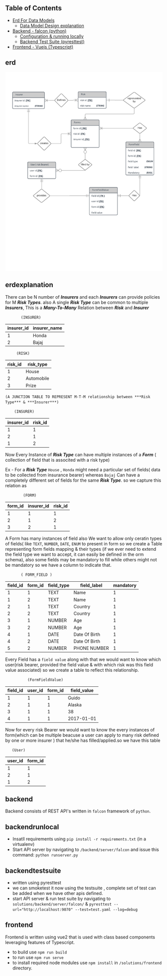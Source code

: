 ## Table of Contents
  - [Erd For Data Models](#erd)
    - [Data Model Design explanation](#erdexplanation)
  - [Backend - falcon (python) ](#backend)
    - [Configuration & running locally](#backendrunlocal)
    - [Backend Test Suite (pyresttest)](#backendtestsuite)
  - [Frontend - Vuejs (Typescript) ](#frontend)

## erd



![alt text](/data/erd.png)



## erdexplanation

There can be N number of ***Insurers*** and each ***Insurers*** can provide policies for M ***Risk Types***.
also A single ***Risk Type*** can be common to multiple ***Insurers***, This is a ***Many-To-Many*** 
Relation between ***Risk*** and ***Insurer***

           (INSURER)        
| insurer_id | insurer_name |
|------------|--------------|
|          1 | Honda        |
|          2 | Bajaj        |

         (RISK)

| risk_id | risk_type  |
|---------|------------|
|       1 | House      |
|       2 | Automobile |
|       3 | Prize      |


`(A JUNCTION TABLE TO REPRESENT M-T-M relationship between ***Risk Type*** & ***Insurer***)`

        (INSURER)
        
| insurer_id | risk_id  |
|---------|-------------|
|       1 |        1    |
|       2 |        1    |
|       1 |        2    |



Now Every Instance of ***Risk Type*** can have multiple instances of a ***Form*** ( collection of field that is associted with a risk type)

Ex - For a ***Risk Type*** `House` , `Honda` might need a particular set of fields( data to be collected from insurance bearer) whereas `Bajaj` Can have a completely different set of fields for the same ***Risk Type***. so we capture this relation as

            (FORM)
| form_id | insurer_id | risk_id |
|---------|------------|---------|
|       1 |          1 |       1 |
|       2 |          1 |       2 |
|       3 |          2 |       1 |


A Form has many instances of field also We want to allow only ceratin types of fields( like `TEXT`, `NUMBER`, `DATE`, `ENUM` to present in form so we create  a Table representing form fields mapping & their types (if we ever need to extend the field type we want to accept, it can easily be defined in the orm schema), also some fields may be mandatory to fill while others might not be mandatory so we have a column to indicate that.  
   
           ( FORM_FIELD )
| field_id | form_id | field_type | field_label   | mandatory |
|----------|---------|------------|---------------|-----------|
|        1 |       1 | TEXT       | Name          |         1 |
|        1 |       2 | TEXT       | Name          |         1 |
|        2 |       1 | TEXT       | Country       |         1 |
|        2 |       2 | TEXT       | Country       |         1 |
|        3 |       1 | NUMBER     | Age           |         1 |
|        3 |       2 | NUMBER     | Age           |         1 |
|        4 |       1 | DATE       | Date Of Birth |         1 |
|        4 |       2 | DATE       | Date Of Birth |         1 |
|        5 |       2 | NUMBER     | PHONE NUMBER  |         1 |


Every Field has a `field value` along with that we would want to know which user(risk bearer, provided the field value & with which risk was this field value associated) so we create a table to reflect this relationship.

              (FormFieldValue)
| field_id | user_id | form_id | field_value |
|----------|---------|---------|-------------|
|        1 |       1 |       1 | Guido       |
|        2 |       1 |       1 | Alaska      |
|        3 |       1 |       1 | 38          |
|        4 |       1 |       1 | 2017-01-01  |

Now for every risk Bearer we would want to know the every instances of form(which can be multiple beacuse a user can apply to many risk defined by one or more insurer ) that he/she has filled/applied.so we have this table

       (User)  
| user_id | form_id |
|---------|---------|
|       1 |       1 |
|       2 |       1 |
|       1 |       2 |


## backend
Backend consists of REST API's written in `falcon` framework of `python`.
## backendrunlocal
-  Insatll requirements using `pip install -r requirements.txt` (in a virtualenv)
-  Start API server by navigating to `/backend/server/falcon` and issue this command: `python runserver.py`  

## backendtestsuite
- written using pyresttest 
- we can smoketest it now using the testsuite , complete set of test can be added when we have other apis defined.
- start API server & run test suite by navigating to `solutions/backend/server/falcon/` & `pyresttest --url="http://localhost:9070" --test=test.yaml --log=debug`




## frontend
Frontend is written using vue2 that is used with class based components leveraging features of Typescript.
- to build use `npm run build`
- to run use `npm run serve`
- to install required node modules use `npm install` in `/solutions/frontend` directory.


